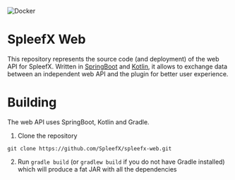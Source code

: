 ![Docker](https://github.com/SpleefX/spleefx-web/workflows/Docker/badge.svg)
# SpleefX Web
This repository represents the source code (and deployment) of the web API for SpleefX. Written in [SpringBoot](https://spring.io/) and [Kotlin](http://kotlinlang.org/), it allows to exchange data between an independent web API and the plugin for better user experience.

# Building
The web API uses SpringBoot, Kotlin and Gradle.

1. Clone the repository
```
git clone https://github.com/SpleefX/spleefx-web.git
```
2. Run `gradle build` (or `gradlew build` if you do not have Gradle installed) which will produce a fat JAR with all the dependencies

